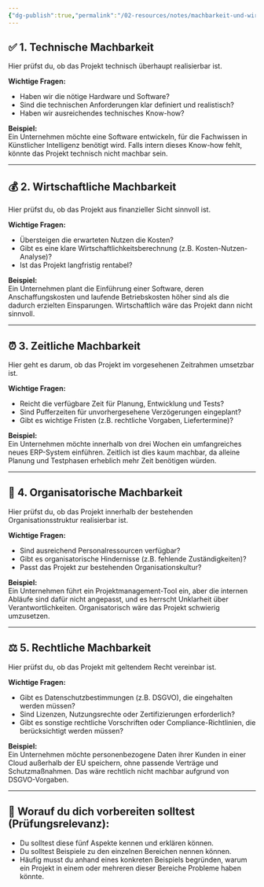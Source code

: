 ```yaml
---
{"dg-publish":true,"permalink":"/02-resources/notes/machbarkeit-und-wirtschaftlichkeit-von-projekten-beurteilen/","tags":["GFN/prüfungsrelevant/AP1/vorbereitung"],"noteIcon":"","updated":"2025-03-12T14:12:18.083+01:00"}
---
```


## ✅ 1. **Technische Machbarkeit**

Hier prüfst du, ob das Projekt technisch überhaupt realisierbar ist.

**Wichtige Fragen:**

- Haben wir die nötige Hardware und Software?
- Sind die technischen Anforderungen klar definiert und realistisch?
- Haben wir ausreichendes technisches Know-how?

**Beispiel:**  
Ein Unternehmen möchte eine Software entwickeln, für die Fachwissen in Künstlicher Intelligenz benötigt wird. Falls intern dieses Know-how fehlt, könnte das Projekt technisch nicht machbar sein.

---

## 💰 2. **Wirtschaftliche Machbarkeit**

Hier prüfst du, ob das Projekt aus finanzieller Sicht sinnvoll ist.

**Wichtige Fragen:**

- Übersteigen die erwarteten Nutzen die Kosten?
- Gibt es eine klare Wirtschaftlichkeitsberechnung (z.B. Kosten-Nutzen-Analyse)?
- Ist das Projekt langfristig rentabel?

**Beispiel:**  
Ein Unternehmen plant die Einführung einer Software, deren Anschaffungskosten und laufende Betriebskosten höher sind als die dadurch erzielten Einsparungen. Wirtschaftlich wäre das Projekt dann nicht sinnvoll.

---

## ⏰ 3. **Zeitliche Machbarkeit**

Hier geht es darum, ob das Projekt im vorgesehenen Zeitrahmen umsetzbar ist.

**Wichtige Fragen:**

- Reicht die verfügbare Zeit für Planung, Entwicklung und Tests?
- Sind Pufferzeiten für unvorhergesehene Verzögerungen eingeplant?
- Gibt es wichtige Fristen (z.B. rechtliche Vorgaben, Liefertermine)?

**Beispiel:**  
Ein Unternehmen möchte innerhalb von drei Wochen ein umfangreiches neues ERP-System einführen. Zeitlich ist dies kaum machbar, da alleine Planung und Testphasen erheblich mehr Zeit benötigen würden.

---

## 📌 4. **Organisatorische Machbarkeit**

Hier prüfst du, ob das Projekt innerhalb der bestehenden Organisationsstruktur realisierbar ist.

**Wichtige Fragen:**

- Sind ausreichend Personalressourcen verfügbar?
- Gibt es organisatorische Hindernisse (z.B. fehlende Zuständigkeiten)?
- Passt das Projekt zur bestehenden Organisationskultur?

**Beispiel:**  
Ein Unternehmen führt ein Projektmanagement-Tool ein, aber die internen Abläufe sind dafür nicht angepasst, und es herrscht Unklarheit über Verantwortlichkeiten. Organisatorisch wäre das Projekt schwierig umzusetzen.

---

## ⚖️ 5. **Rechtliche Machbarkeit**

Hier prüfst du, ob das Projekt mit geltendem Recht vereinbar ist.

**Wichtige Fragen:**

- Gibt es Datenschutzbestimmungen (z.B. DSGVO), die eingehalten werden müssen?
- Sind Lizenzen, Nutzungsrechte oder Zertifizierungen erforderlich?
- Gibt es sonstige rechtliche Vorschriften oder Compliance-Richtlinien, die berücksichtigt werden müssen?

**Beispiel:**  
Ein Unternehmen möchte personenbezogene Daten ihrer Kunden in einer Cloud außerhalb der EU speichern, ohne passende Verträge und Schutzmaßnahmen. Das wäre rechtlich nicht machbar aufgrund von DSGVO-Vorgaben.

---

## 📌 **Worauf du dich vorbereiten solltest (Prüfungsrelevanz):**

- Du solltest diese fünf Aspekte kennen und erklären können.
- Du solltest Beispiele zu den einzelnen Bereichen nennen können.
- Häufig musst du anhand eines konkreten Beispiels begründen, warum ein Projekt in einem oder mehreren dieser Bereiche Probleme haben könnte.


